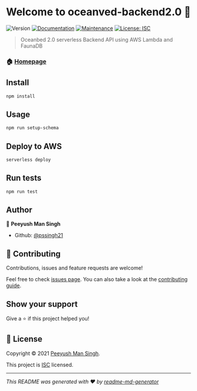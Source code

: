 # Welcome to oceanved-backend2.0 👋

![Version](https://img.shields.io/badge/version-2.0.0-blue.svg?cacheSeconds=2592000)
[![Documentation](https://img.shields.io/badge/documentation-yes-brightgreen.svg)](https://github.com/pssingh21/oceanbed2.0backend#readme)
[![Maintenance](https://img.shields.io/badge/Maintained%3F-yes-green.svg)](https://github.com/pssingh21/oceanbed2.0backend/graphs/commit-activity)
[![License: ISC](https://img.shields.io/github/license/pssingh21/oceanved-backend2.0)](https://github.com/pssingh21/oceanbed2.0backend/blob/master/LICENSE)

> Oceanbed 2.0 serverless Backend API using AWS Lambda and FaunaDB

### 🏠 [Homepage](https://github.com/pssingh21/oceanbed2.0backend#readme)

## Install

```sh
npm install
```

## Usage

```sh
npm run setup-schema
```

## Deploy to AWS

```sh
serverless deploy
```

## Run tests

```sh
npm run test
```

## Author

👤 **Peeyush Man Singh**

- Github: [@pssingh21](https://github.com/pssingh21)

## 🤝 Contributing

Contributions, issues and feature requests are welcome!

Feel free to check [issues page](https://github.com/pssingh21/oceanbed2.0backend/issues). You can also take a look at the [contributing guide](https://github.com/pssingh21/oceanbed2.0backend/blob/master/CONTRIBUTING.md).

## Show your support

Give a ⭐️ if this project helped you!

## 📝 License

Copyright © 2021 [Peeyush Man Singh](https://github.com/pssingh21).

This project is [ISC](https://github.com/pssingh21/oceanbed2.0backend/blob/master/LICENSE) licensed.

---

_This README was generated with ❤️ by [readme-md-generator](https://github.com/kefranabg/readme-md-generator)_
